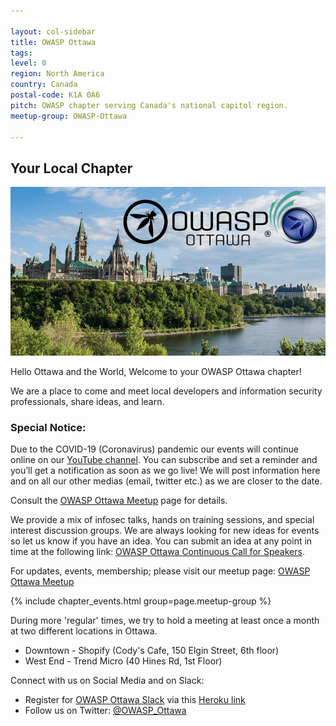 ```yaml
---

layout: col-sidebar
title: OWASP Ottawa
tags: 
level: 0
region: North America
country: Canada
postal-code: K1A 0A6
pitch: OWASP chapter serving Canada's national capitol region.
meetup-group: OWASP-Ottawa

---
```


## Your Local Chapter

![OWASP Ottawa Image](assets/images/OWASPOttawa-meetup-image.png?raw=true)

Hello Ottawa and the World, Welcome to your OWASP Ottawa chapter\!<br/> 

We are a place to come and meet local developers and information security professionals, share
ideas, and learn.<br/>

### Special Notice:

Due to the COVID-19 (Coronavirus) pandemic our events will continue online on our [YouTube channel](https://www.youtube.com/channel/UCxSU-KvNmYusZEq6v4YK5Lw). You can subscribe and set a reminder and you’ll get a notification as soon as we go live! We will post information here and on all our other medias (email, twitter etc.) as we are closer to the date.

Consult the [OWASP Ottawa Meetup](https://www.meetup.com/OWASP-Ottawa/) page for details. 

We provide a mix of infosec  talks,
hands on training sessions, and special interest discussion groups. We
are always looking for new ideas for events so let us know if you have
an idea. You can submit an idea at any point in time at the following link:
[OWASP Ottawa Continuous Call for Speakers](https://sessionize.com/owasp-ottawa-continuous-call-for-speaker/).<br/>

For updates, events, membership; please visit our meetup page: [OWASP Ottawa Meetup](https://www.meetup.com/OWASP-Ottawa/)<br/>

{% include chapter_events.html group=page.meetup-group %}

During more 'regular' times, we try to hold a meeting at least once a month at two different locations in Ottawa.
* Downtown - Shopify (Cody's Cafe, 150 Elgin Street, 6th floor) 
* West End - Trend Micro (40 Hines Rd, 1st Floor)

Connect with us on Social Media and on Slack:
* Register for [OWASP Ottawa Slack](https://owaspottawa.slack.com/) via this [Heroku link](https://owaspottawa.herokuapp.com/)
* Follow us on Twitter: [@OWASP_Ottawa](https://twitter.com/OWASP_Ottawa)


